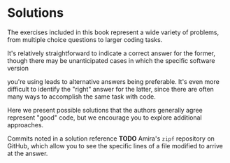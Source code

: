 # Solutions 

The exercises included in this book represent a wide variety of problems, from multiple choice questions to larger coding tasks.

It's relatively straightforward to indicate a correct answer for the former, though there may be unanticipated cases in which the specific software version

you're using leads to alternative answers being preferable.
It's even more difficult to identify the "right" answer for the latter,
since there are often many ways to accomplish the same task with code.

Here we present possible solutions that the authors generally agree represent "good" code, but we encourage you to explore additional approaches.

Commits noted in a solution reference **TODO** Amira's `zipf` repository on GitHub, which allow you to see the specific lines of a file modified to arrive at the answer.

```{include} ../exercises/solutions/bash_basics.md
  
```


```{include} ../exercises/solutions/bash_tools.md
  
```


```{include} ../exercises/solutions/bash_advanced.md
  
```


```{include} ../exercises/solutions/python_cli.md
  
```

```{include} ../exercises/solutions/version_control.md
  
```

```{include} ../exercises/solutions/git_advanced.md
  
```

```{include} ../exercises/solutions/teams.md
  
```

```{include} ../exercises/solutions/into_make.md
  
```

```{include} ../exercises/solutions/configuration.md
  
```


```{include} ../exercises/solutions/testing.md
  
```

```{include} ../exercises/solutions/error.md
  
```

```{include} ../exercises/solutions/provenance.md
  
```

```{include} ../exercises/solutions/packaging.md
  
```
```{include} ../exercises/solutions/snakemake.md
```
